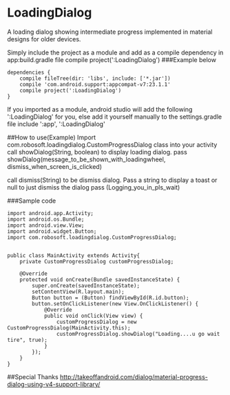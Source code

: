 # LoadingDialog
A loading dialog showing intermediate progress implemented in material designs for older devices.

Simply include the project as a module and add as a compile dependency in app:build.gradle file
compile project(':LoadingDialog')
###Example below

    dependencies {
        compile fileTree(dir: 'libs', include: ['*.jar'])
        compile 'com.android.support:appcompat-v7:23.1.1'
        compile project(':LoadingDialog')
    }

If you imported as a module, android studio will add the following ':LoadingDialog' for you, else add it yourself
manually to the settings.gradle file
    include ':app', ':LoadingDialog'

##How to use(Example)
Import com.robosoft.loadingdialog.CustomProgressDialog class into your activity
call showDialog(String, boolean) to display loading dialog.
pass showDialog(message_to_be_shown_with_loadingwheel, dismiss_when_screen_is_clicked)

call dismiss(String) to be dismiss dialog. Pass a string to display a toast or null to just dismiss
the dialog
pass (Logging_you_in_pls_wait)

###Sample code

    import android.app.Activity;
    import android.os.Bundle;
    import android.view.View;
    import android.widget.Button;
    import com.robosoft.loadingdialog.CustomProgressDialog;


    public class MainActivity extends Activity{
        private CustomProgressDialog customProgressDialog;

        @Override
        protected void onCreate(Bundle savedInstanceState) {
            super.onCreate(savedInstanceState);
            setContentView(R.layout.main);
            Button button = (Button) findViewById(R.id.button);
            button.setOnClickListener(new View.OnClickListener() {
                @Override
                public void onClick(View view) {
                    customProgressDialog = new CustomProgressDialog(MainActivity.this);
                    customProgressDialog.showDialog("Loading....u go wait tire", true);
                }
            });
        }
    }

##Special Thanks
http://takeoffandroid.com/dialog/material-progress-dialog-using-v4-support-library/